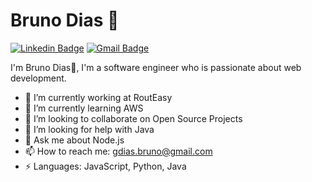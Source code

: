 # Bruno Dias 👋
[![Linkedin Badge](https://img.shields.io/badge/-brunodias-blue?style=flat-square&logo=Linkedin&logoColor=white&link=https://www.linkedin.com/in/bruno-goncalves-dias/)](https://www.linkedin.com/in/bruno-goncalves-dias/) [![Gmail Badge](https://img.shields.io/badge/-gdias.bruno@gmail.com-c14438?style=flat-square&logo=Gmail&logoColor=white&link=mailto:gdias.bruno@gmail.com)](mailto:gdias.bruno@gmail.com)

I'm Bruno Dias🐳, I'm a software engineer who is passionate about web development.


- 🔭 I’m currently working at RoutEasy
- 🌱 I’m currently learning AWS
- 👯 I’m looking to collaborate on Open Source Projects
- 🤔 I’m looking for help with Java
- 💬 Ask me about Node.js
- 📫 How to reach me: gdias.bruno@gmail.com
- ⚡ Languages: JavaScript, Python, Java



